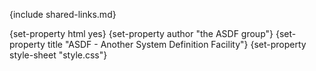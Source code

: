 {include shared-links.md}

{set-property html yes}
{set-property author "the ASDF group"}
{set-property title "ASDF - Another System Definition Facility"}
{set-property style-sheet "style.css"}

 [user-guide]: user-guide.html
 [tutorial]: user-guide.html
 [manual]: manual.html
 [Overview]: overview.html
 [copyright]: copyright.html
 [contributors]: contributors.html
 [sys-guide]: manual.html
 [getting-started]: getting-started.html
 [FAQ]: faq.html
 [tests]: test-results.html
 [git-browse]: http://common-lisp.net/gitweb?p=projects/asdf/asdf.git;a=summary
  
 [asdf-devel]: http://common-lisp.net/cgi-bin/mailman/listinfo/asdf-devel
 [asdf-announce]: http://common-lisp.net/cgi-bin/mailman/listinfo/asdf-announce

 [asdf-home]: http://common-lisp.net/project/asdf/
 [asdf.lisp]: http://common-lisp.net/project/asdf/asdf.lisp
 [tarball]: http://common-lisp.net/project/asdf/asdf.tar.gz
 
 [kmp-large]: http://www.nhplace.com/kent/Papers/Large-Systems.html
 
 [hs-require]: http://www.lispworks.com/documentation/HyperSpec/Body/f_provid.htm#require
 [hs-standard-output]: http://www.lispworks.com/documentation/HyperSpec/Body/v_debug_.htm#STstandard-outputST